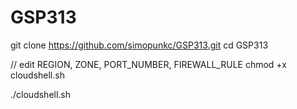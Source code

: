 # GSP313

git clone https://github.com/simopunkc/GSP313.git
cd GSP313

// edit REGION, ZONE, PORT_NUMBER, FIREWALL_RULE
chmod +x cloudshell.sh

./cloudshell.sh